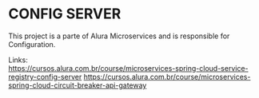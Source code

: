 # CONFIG SERVER #

This project is a parte of Alura Microservices and is responsible for Configuration. <br>

Links:<br>
https://cursos.alura.com.br/course/microservices-spring-cloud-service-registry-config-server
https://cursos.alura.com.br/course/microservices-spring-cloud-circuit-breaker-api-gateway